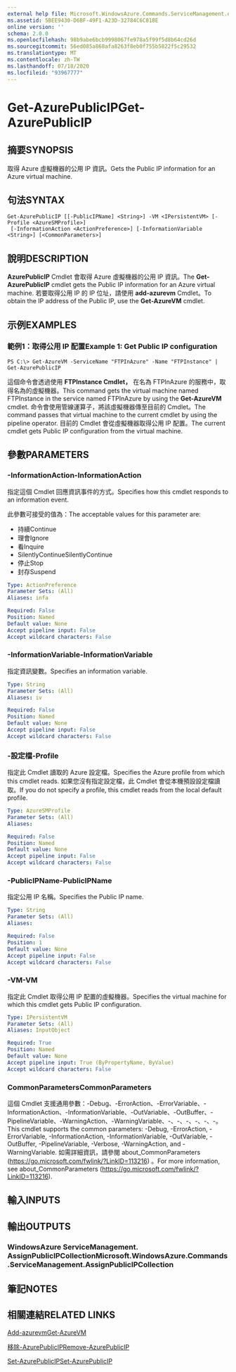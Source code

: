 ```yaml
---
external help file: Microsoft.WindowsAzure.Commands.ServiceManagement.dll-Help.xml
ms.assetid: 5BEE9430-D6BF-49F1-A23D-32784C6C818E
online version: ''
schema: 2.0.0
ms.openlocfilehash: 98b9abe6bcb9998067fe978a5f99f5d8b64cd26d
ms.sourcegitcommit: 56ed085a868afa8263f8eb0f755b5822f5c29532
ms.translationtype: MT
ms.contentlocale: zh-TW
ms.lasthandoff: 07/18/2020
ms.locfileid: "93967777"
---
```

# <span data-ttu-id="c5ccb-101">Get-AzurePublicIP</span><span class="sxs-lookup"><span data-stu-id="c5ccb-101">Get-AzurePublicIP</span></span>

## <span data-ttu-id="c5ccb-102">摘要</span><span class="sxs-lookup"><span data-stu-id="c5ccb-102">SYNOPSIS</span></span>
<span data-ttu-id="c5ccb-103">取得 Azure 虛擬機器的公用 IP 資訊。</span><span class="sxs-lookup"><span data-stu-id="c5ccb-103">Gets the Public IP information for an Azure virtual machine.</span></span>

## <span data-ttu-id="c5ccb-104">句法</span><span class="sxs-lookup"><span data-stu-id="c5ccb-104">SYNTAX</span></span>

```
Get-AzurePublicIP [[-PublicIPName] <String>] -VM <IPersistentVM> [-Profile <AzureSMProfile>]
 [-InformationAction <ActionPreference>] [-InformationVariable <String>] [<CommonParameters>]
```

## <span data-ttu-id="c5ccb-105">說明</span><span class="sxs-lookup"><span data-stu-id="c5ccb-105">DESCRIPTION</span></span>
<span data-ttu-id="c5ccb-106">**AzurePublicIP** Cmdlet 會取得 Azure 虛擬機器的公用 IP 資訊。</span><span class="sxs-lookup"><span data-stu-id="c5ccb-106">The **Get-AzurePublicIP** cmdlet gets the Public IP information for an Azure virtual machine.</span></span>
<span data-ttu-id="c5ccb-107">若要取得公用 IP 的 IP 位址，請使用 **add-azurevm** Cmdlet。</span><span class="sxs-lookup"><span data-stu-id="c5ccb-107">To obtain the IP address of the Public IP, use the **Get-AzureVM** cmdlet.</span></span>

## <span data-ttu-id="c5ccb-108">示例</span><span class="sxs-lookup"><span data-stu-id="c5ccb-108">EXAMPLES</span></span>

### <span data-ttu-id="c5ccb-109">範例1：取得公用 IP 配置</span><span class="sxs-lookup"><span data-stu-id="c5ccb-109">Example 1: Get Public IP configuration</span></span>
```
PS C:\> Get-AzureVM -ServiceName "FTPInAzure" -Name "FTPInstance" | Get-AzurePublicIP
```

<span data-ttu-id="c5ccb-110">這個命令會透過使用 **FTPInstance Cmdlet，** 在名為 FTPInAzure 的服務中，取得名為的虛擬機器。</span><span class="sxs-lookup"><span data-stu-id="c5ccb-110">This command gets the virtual machine named FTPInstance in the service named FTPInAzure by using the **Get-AzureVM** cmdlet.</span></span>
<span data-ttu-id="c5ccb-111">命令會使用管線運算子，將該虛擬機器傳至目前的 Cmdlet。</span><span class="sxs-lookup"><span data-stu-id="c5ccb-111">The command passes that virtual machine to the current cmdlet by using the pipeline operator.</span></span>
<span data-ttu-id="c5ccb-112">目前的 Cmdlet 會從虛擬機器取得公用 IP 配置。</span><span class="sxs-lookup"><span data-stu-id="c5ccb-112">The current cmdlet gets Public IP configuration from the virtual machine.</span></span>

## <span data-ttu-id="c5ccb-113">參數</span><span class="sxs-lookup"><span data-stu-id="c5ccb-113">PARAMETERS</span></span>

### <span data-ttu-id="c5ccb-114">-InformationAction</span><span class="sxs-lookup"><span data-stu-id="c5ccb-114">-InformationAction</span></span>
<span data-ttu-id="c5ccb-115">指定這個 Cmdlet 回應資訊事件的方式。</span><span class="sxs-lookup"><span data-stu-id="c5ccb-115">Specifies how this cmdlet responds to an information event.</span></span>

<span data-ttu-id="c5ccb-116">此參數可接受的值為：</span><span class="sxs-lookup"><span data-stu-id="c5ccb-116">The acceptable values for this parameter are:</span></span>

- <span data-ttu-id="c5ccb-117">持續</span><span class="sxs-lookup"><span data-stu-id="c5ccb-117">Continue</span></span>
- <span data-ttu-id="c5ccb-118">理會</span><span class="sxs-lookup"><span data-stu-id="c5ccb-118">Ignore</span></span>
- <span data-ttu-id="c5ccb-119">看</span><span class="sxs-lookup"><span data-stu-id="c5ccb-119">Inquire</span></span>
- <span data-ttu-id="c5ccb-120">SilentlyContinue</span><span class="sxs-lookup"><span data-stu-id="c5ccb-120">SilentlyContinue</span></span>
- <span data-ttu-id="c5ccb-121">停止</span><span class="sxs-lookup"><span data-stu-id="c5ccb-121">Stop</span></span>
- <span data-ttu-id="c5ccb-122">封存</span><span class="sxs-lookup"><span data-stu-id="c5ccb-122">Suspend</span></span>

```yaml
Type: ActionPreference
Parameter Sets: (All)
Aliases: infa

Required: False
Position: Named
Default value: None
Accept pipeline input: False
Accept wildcard characters: False
```

### <span data-ttu-id="c5ccb-123">-InformationVariable</span><span class="sxs-lookup"><span data-stu-id="c5ccb-123">-InformationVariable</span></span>
<span data-ttu-id="c5ccb-124">指定資訊變數。</span><span class="sxs-lookup"><span data-stu-id="c5ccb-124">Specifies an information variable.</span></span>

```yaml
Type: String
Parameter Sets: (All)
Aliases: iv

Required: False
Position: Named
Default value: None
Accept pipeline input: False
Accept wildcard characters: False
```

### <span data-ttu-id="c5ccb-125">-設定檔</span><span class="sxs-lookup"><span data-stu-id="c5ccb-125">-Profile</span></span>
<span data-ttu-id="c5ccb-126">指定此 Cmdlet 讀取的 Azure 設定檔。</span><span class="sxs-lookup"><span data-stu-id="c5ccb-126">Specifies the Azure profile from which this cmdlet reads.</span></span>
<span data-ttu-id="c5ccb-127">如果您沒有指定設定檔，此 Cmdlet 會從本機預設設定檔讀取。</span><span class="sxs-lookup"><span data-stu-id="c5ccb-127">If you do not specify a profile, this cmdlet reads from the local default profile.</span></span>

```yaml
Type: AzureSMProfile
Parameter Sets: (All)
Aliases: 

Required: False
Position: Named
Default value: None
Accept pipeline input: False
Accept wildcard characters: False
```

### <span data-ttu-id="c5ccb-128">-PublicIPName</span><span class="sxs-lookup"><span data-stu-id="c5ccb-128">-PublicIPName</span></span>
<span data-ttu-id="c5ccb-129">指定公用 IP 名稱。</span><span class="sxs-lookup"><span data-stu-id="c5ccb-129">Specifies the Public IP name.</span></span>

```yaml
Type: String
Parameter Sets: (All)
Aliases: 

Required: False
Position: 1
Default value: None
Accept pipeline input: False
Accept wildcard characters: False
```

### <span data-ttu-id="c5ccb-130">-VM</span><span class="sxs-lookup"><span data-stu-id="c5ccb-130">-VM</span></span>
<span data-ttu-id="c5ccb-131">指定此 Cmdlet 取得公用 IP 配置的虛擬機器。</span><span class="sxs-lookup"><span data-stu-id="c5ccb-131">Specifies the virtual machine for which this cmdlet gets Public IP configuration.</span></span>

```yaml
Type: IPersistentVM
Parameter Sets: (All)
Aliases: InputObject

Required: True
Position: Named
Default value: None
Accept pipeline input: True (ByPropertyName, ByValue)
Accept wildcard characters: False
```

### <span data-ttu-id="c5ccb-132">CommonParameters</span><span class="sxs-lookup"><span data-stu-id="c5ccb-132">CommonParameters</span></span>
<span data-ttu-id="c5ccb-133">這個 Cmdlet 支援通用參數：-Debug、-ErrorAction、-ErrorVariable、-InformationAction、-InformationVariable、-OutVariable、-OutBuffer、-PipelineVariable、-WarningAction、-WarningVariable、-、-、-、-、-、-。</span><span class="sxs-lookup"><span data-stu-id="c5ccb-133">This cmdlet supports the common parameters: -Debug, -ErrorAction, -ErrorVariable, -InformationAction, -InformationVariable, -OutVariable, -OutBuffer, -PipelineVariable, -Verbose, -WarningAction, and -WarningVariable.</span></span> <span data-ttu-id="c5ccb-134">如需詳細資訊，請參閱 about_CommonParameters (https://go.microsoft.com/fwlink/?LinkID=113216) 。</span><span class="sxs-lookup"><span data-stu-id="c5ccb-134">For more information, see about_CommonParameters (https://go.microsoft.com/fwlink/?LinkID=113216).</span></span>

## <span data-ttu-id="c5ccb-135">輸入</span><span class="sxs-lookup"><span data-stu-id="c5ccb-135">INPUTS</span></span>

## <span data-ttu-id="c5ccb-136">輸出</span><span class="sxs-lookup"><span data-stu-id="c5ccb-136">OUTPUTS</span></span>

### <span data-ttu-id="c5ccb-137">WindowsAzure ServiceManagement. AssignPublicIPCollection</span><span class="sxs-lookup"><span data-stu-id="c5ccb-137">Microsoft.WindowsAzure.Commands.ServiceManagement.AssignPublicIPCollection</span></span>

## <span data-ttu-id="c5ccb-138">筆記</span><span class="sxs-lookup"><span data-stu-id="c5ccb-138">NOTES</span></span>

## <span data-ttu-id="c5ccb-139">相關連結</span><span class="sxs-lookup"><span data-stu-id="c5ccb-139">RELATED LINKS</span></span>

[<span data-ttu-id="c5ccb-140">Add-azurevm</span><span class="sxs-lookup"><span data-stu-id="c5ccb-140">Get-AzureVM</span></span>](./Get-AzureVM.md)

[<span data-ttu-id="c5ccb-141">移除-AzurePublicIP</span><span class="sxs-lookup"><span data-stu-id="c5ccb-141">Remove-AzurePublicIP</span></span>](./Remove-AzurePublicIP.md)

[<span data-ttu-id="c5ccb-142">Set-AzurePublicIP</span><span class="sxs-lookup"><span data-stu-id="c5ccb-142">Set-AzurePublicIP</span></span>](./Set-AzurePublicIP.md)


